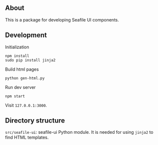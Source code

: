 
## About

This is a package for developing Seafile UI components.

## Development

Initialization

```
npm install
sudo pip install jinja2
```

Build html pages

```
python gen-html.py
```

Run dev server

```
npm start
```

Visit `127.0.0.1:3000`.


## Directory structure

`src/seafile-ui`: seafile-ui Python module. It is needed for using `jinja2` to find HTML templates.
